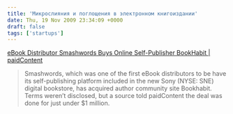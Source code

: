 ```yaml
---
title: 'Микрослияния и поглощения в электронном книгоиздании'
date: Thu, 19 Nov 2009 23:34:09 +0000
draft: false
tags: ['startups']
---
```


[eBook Distributor Smashwords Buys Online Self-Publisher BookHabit | paidContent](http://paidcontent.org/article/419-ebook-distributor-smashwords-buys-online-self-publisher-bookhabit/)  

> Smashwords, which was one of the first eBook distributors to be have its self-publishing platform included in the new Sony (NYSE: SNE) digital bookstore, has acquired author community site Bookhabit. Terms weren’t disclosed, but a source told paidContent the deal was done for just under $1 million.